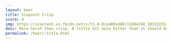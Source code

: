 ```yaml
---
layout: beer
title: Sixpoint Crisp
score: 4
img: https://scontent.xx.fbcdn.net/v/t1.0-0/p480x480/11084248_10153225365988745_6811395875070848425_n.jpg?oh=716b97be39ca529988fc8b46b50e5a7c&oe=58CF8869
desc: More harsh than crisp. A little bit more bitter than it should be
permalink: /beer/:title.html
---
```

